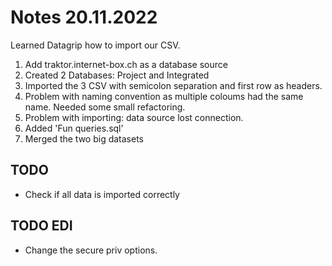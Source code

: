 # Notes 20.11.2022

Learned Datagrip how to import our CSV.

1. Add traktor.internet-box.ch as a database source
2. Created 2 Databases: Project and Integrated
3. Imported the 3 CSV with semicolon separation and first row as headers.
4. Problem with naming convention as multiple coloums had the same name. Needed some small refactoring.
5. Problem with importing: data source lost connection. 
6. Added 'Fun queries.sql'
7. Merged the two big datasets

## TODO
- Check if all data is imported correctly


## TODO EDI
- Change the secure priv options.
